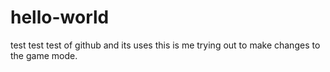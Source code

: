 hello-world
===========

test test test of github and its uses
this is me trying out to make changes to the game mode.
